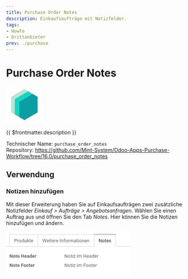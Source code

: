 ```yaml
---
title: Purchase Order Notes
description: Einkaufsaufträge mit Notizfelder.
tags:
- HowTo
- Drittanbieter
prev: ./purchase
---
```

# Purchase Order Notes
![icon_oms_box](attachments/icons_odoo_mint_system.png)

{{ $frontmatter.description }}

Technischer Name: `purchase_order_notes`\
Repository: <https://github.com/Mint-System/Odoo-Apps-Purchase-Workflow/tree/16.0/purchase_order_notes>

## Verwendung

### Notizen hinzufügen

Mit dieser Erweiterung haben Sie auf Einkaufsaufträgen zwei zusätzliche Notizfelder *Einkauf > Aufträge > Angebotsanfragen*. Wählen Sie einen Auftrag aus und öffnen Sie den Tab *Notes*. Hier können Sie die Notizen hinzufügen und ändern.

![](attachments/Purchase%20Order%20Notes.png)